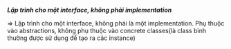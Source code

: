 
***Lập trình cho một interface, không phải implementation***

=> Lập trình cho một interface, không phải là một implementation. Phụ thuộc vào abstractions, không phụ thuộc vào concrete classes(là class bình thường được sử dụng để tạo ra các instance)





